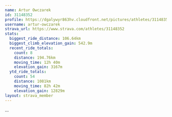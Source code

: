 ```yaml
---
name: Artur Owczarek
id: 31148352
profile: https://dgalywyr863hv.cloudfront.net/pictures/athletes/31148352/15906846/1/large.jpg
username: artur-owczarek
strava_url: https://www.strava.com/athletes/31148352
stats:
  biggest_ride_distance: 106.64km
  biggest_climb_elevation_gain: 542.9m
  recent_ride_totals:
    count: 8
    distance: 194.76km
    moving_time: 12h 40m
    elevation_gain: 3167m
  ytd_ride_totals:
    count: 54
    distance: 1081km
    moving_time: 82h 42m
    elevation_gain: 12829m
layout: strava_member
--- 
```

...
